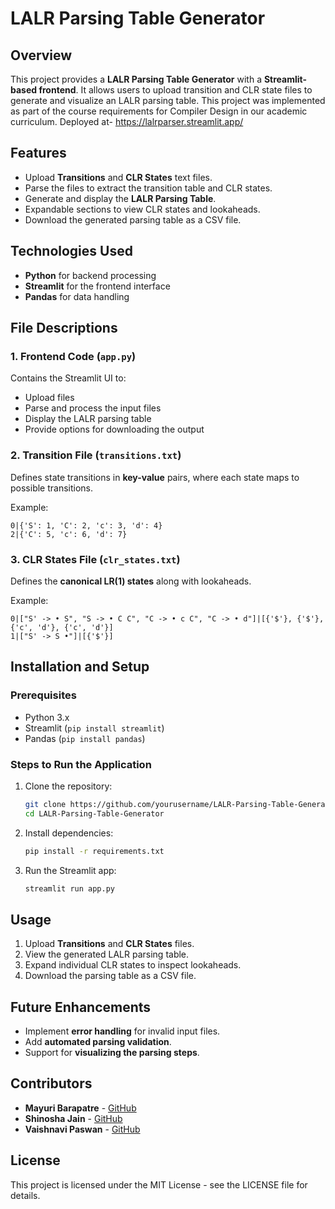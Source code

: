 # LALR Parsing Table Generator

## Overview
This project provides a **LALR Parsing Table Generator** with a **Streamlit-based frontend**. It allows users to upload transition and CLR state files to generate and visualize an LALR parsing table. This project was implemented as part of the course requirements for Compiler Design in our academic curriculum.
Deployed at- https://lalrparser.streamlit.app/

## Features
- Upload **Transitions** and **CLR States** text files.
- Parse the files to extract the transition table and CLR states.
- Generate and display the **LALR Parsing Table**.
- Expandable sections to view CLR states and lookaheads.
- Download the generated parsing table as a CSV file.

## Technologies Used
- **Python** for backend processing
- **Streamlit** for the frontend interface
- **Pandas** for data handling

## File Descriptions
### 1. Frontend Code (`app.py`)
Contains the Streamlit UI to:
- Upload files
- Parse and process the input files
- Display the LALR parsing table
- Provide options for downloading the output

### 2. Transition File (`transitions.txt`)
Defines state transitions in **key-value** pairs, where each state maps to possible transitions.

Example:
```plaintext
0|{'S': 1, 'C': 2, 'c': 3, 'd': 4}
2|{'C': 5, 'c': 6, 'd': 7}
```

### 3. CLR States File (`clr_states.txt`)
Defines the **canonical LR(1) states** along with lookaheads.

Example:
```plaintext
0|["S' -> • S", "S -> • C C", "C -> • c C", "C -> • d"]|[{'$'}, {'$'}, {'c', 'd'}, {'c', 'd'}]
1|["S' -> S •"]|[{'$'}]
```

## Installation and Setup
### Prerequisites
- Python 3.x
- Streamlit (`pip install streamlit`)
- Pandas (`pip install pandas`)

### Steps to Run the Application
1. Clone the repository:
   ```sh
   git clone https://github.com/yourusername/LALR-Parsing-Table-Generator.git
   cd LALR-Parsing-Table-Generator
   ```
2. Install dependencies:
   ```sh
   pip install -r requirements.txt
   ```
3. Run the Streamlit app:
   ```sh
   streamlit run app.py
   ```

## Usage
1. Upload **Transitions** and **CLR States** files.
2. View the generated LALR parsing table.
3. Expand individual CLR states to inspect lookaheads.
4. Download the parsing table as a CSV file.

## Future Enhancements
- Implement **error handling** for invalid input files.
- Add **automated parsing validation**.
- Support for **visualizing the parsing steps**.

## Contributors
- **Mayuri Barapatre** - [GitHub](https://github.com/mayuri06b)
- **Shinosha Jain** - [GitHub](https://github.com/srj2005)
- **Vaishnavi Paswan** - [GitHub](https://github.com/vaishnavipaswan)

## License
This project is licensed under the MIT License - see the LICENSE file for details.

